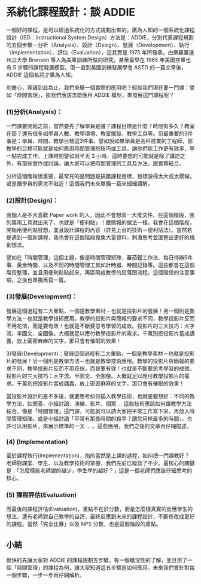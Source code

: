 # 系統化課程設計：談 ADDIE

一個好的課程，是可以經過系統化的方式規劃出來的。廣為人知的一個系統化課程設計（ISD：Instructional System Design）方法是：ADDIE，分別代表課程規劃的五個步驟－分析（Analysis）、設計（Design）、發展（Development）、執行（Implementation）、評估（Evaluation），這其實是 1975 年所發表，由佛羅里達州立大學 Branson 等人為美軍訓練所做的研究，甚至最早在 1965 年美國空軍也有 5 步驟的課程發展模型。但一直到美國訓練發展學會 ASTD 的一篇文章後，ADDIE 這個名詞才廣為人知。

別擔心，理論到此為止。我們來舉一個實際的應用吧？假設我們現在要一門課：譬如「時間管理」，那我們應該怎麼應用 ADDIE 模型，來發展這門課程呢？

### (1)分析(Analysis)：

一門課要開始之前，當然要先了解學員是誰？課程目標是什麼？時間有多久？教室在那？還有很多如學員人數、教學環境、教室擺設、教學工具等。但最重要的3件事是：學員、時間、教學目標這3件事。譬如說如果學員是高科技業的工程師，那教學的目標可能就是如何應用時間管理的技巧或工具，讓他們能工作更有效率，早一點完成工作。上課時間譬如說半天 3 小時，這時要想的可能就是除了講述之外，有那些實作或討論，讓大家可以把時間管理的工具及方法，跟實務結合。

分析這個階段很重要，最常見的是問題是搞錯課程目標，目標設得太大或太模糊，或是跟學員的需求不貼近！這個我們未來單獨一篇來細細講解。

### (2)設計(Design)：

我個人是不大喜歡 Paper work 的人，因此不會想寫一大堆文件。在這個階段，我的萬用工具就出來了，也就是「便利貼」！跟簡報的做法一樣，我會在這個階段，開始用便利貼發想，並且設計課程的內容（詳見上台的技術－便利貼法）。當然若是遇到一個新課程，我也會在這個階段蒐集大量資料，刺激思考並匯整出更好的規劃想法。

譬如在「時間管理」這個主題，像是時間管理矩陣、蕃茄鐘工作法、每日待辦5件事、黃金時間、以及不同的時間管理工具如計時器、時間記錄等。這些都會在這個階段整理，並且用便利貼貼起來，再區隔成教學的段落跟流程。這個階段的注意事項，之後也單獨再寫一篇。

### (3)發展(Development)：

發展這個過程有二大重點，一個是教學素材－也就是投影片的發展！另一個則是教學方法－也就是教學技術應用。教學的投影片與簡報的要求不同，教學投影片反而不用花俏，而是要有效！也就是不斷要思考學習的成效。投影片的三大技巧：大字流、半圖文、全圖像。大概就足以應付教學投影片的需求。千萬別把投影片當成講義，放上密密麻麻的文字，那只會有催眠的效果！


3)發展(Development)：發展這個過程有二大重點，一個是教學素材－也就是投影片的發展！另一個則是教學方法－也就是教學技術應用。教學的投影片與簡報的要求不同，教學投影片反而不用花俏，而是要有效！也就是不斷要思考學習的成效。投影片的三大技巧：大字流、半圖文、全圖像。大概就足以應付教學投影片的需求。千萬別把投影片當成講義，放上密密麻麻的文字，那只會有催眠的效果！

當投影片設計的差不多後，就要思考如何插入教學技術，也就是要想好：不同的教學方法，如問答、小組討論、演練、影片、個案 … 這些技術應該如何跟教學方法結合。像是「時間管理」這門課，可能就可以請大家把平常工作寫下來，再放入時間管理矩陣。或是小組討論「平常有那些時間的殺手？讓您用掉最多的時間」，也許可以用影片，來展示標準的一天 … 。這些應用，我們之後的文章再仔細描述。


### (4) (Implementation)

至於課程執行(Implementation)，指的當然是上課的過程，如何把一門課教好？老師對課堂、學生、以及教學技術的掌握，我們先前已經談了不少。最核心的關鍵是：「怎麼樣能老師說的越少，學生學的越好？」這是一個老師們應該仔細思考的核心。

### (5) 課程評估(Evaluation)

而最後的課程評估(Evaluation)，重點不在於分數，而是怎麼樣真實的反應學生的想法，還有老師對自己教學的自評，最終反應到未來的課程設計，不斷修改成更好的課程。當然「完全比賽」以及 NPS 分數，也是這個階段的重點。


## 小結

很快的先讓大家對 ADDIE 的課程規劃五步驟，有一個概況性的了解，並且用了一個「時間管理」的課程為例，讓大家知道這五步驟是如何應用。未來我們會針對每一個步驟，一步一步再仔細解析。
